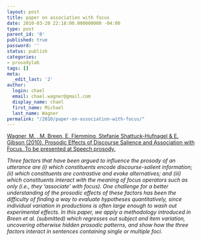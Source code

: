 ```yaml
---
layout: post
title: paper on association with focus
date: 2010-03-20 22:18:00.000000000 -04:00
type: post
parent_id: '0'
published: true
password: ''
status: publish
categories:
- prosodylab
tags: []
meta:
  _edit_last: '2'
author:
  login: chael
  email: chael.wagner@gmail.com
  display_name: chael
  first_name: Michael
  last_name: Wagner
permalink: "/2010/paper-on-association-with-focus/"
---
```

[Wagner, M. , M. Breen, E. Flemming, Stefanie Shattuck-Hufnagel & E. Gibson (2010). Prosodic Effects of Discourse Salience and Association with Focus. To be presented at Speech prosody.](http://prosodylab.org/~chael/www/papers/wagneretal10only.pdf)

_Three factors that have been argued to influence the prosody of an utterance are (i) which constituents encode discourse-salient information; (ii) which constituents are contrastive and evoke alternatives; and (iii) which constituents interact with the meaning of focus operators such as only (i.e., they ‘associate’ with focus). One challenge for a better understanding of the prosodic effects of these factors has been the difficulty of finding a way to evaluate hypotheses quantitatively, since individual variation in productions is often large enough to wash out experimental effects. In this paper, we apply a methodology introduced in Breen et al. (submitted) which regresses out subject and item variation, uncovering otherwise hidden prosodic patterns, and show how the three factors interact in sentences containing single or multiple foci._

